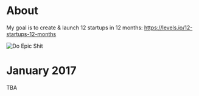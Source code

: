 # About

My goal is to create & launch 12 startups in 12 months:  https://levels.io/12-startups-12-months

![Do Epic Shit](https://mcsidrazz.com/wp-content/uploads/2016/03/MCSPFRAME26.jpg)

# January 2017

TBA
